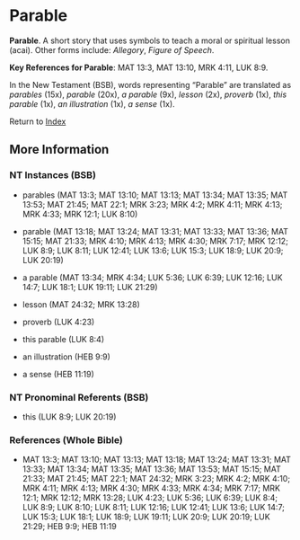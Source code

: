# Parable
**Parable**. 
A short story that uses symbols to teach a moral or spiritual lesson (acai). 
Other forms include: 
*Allegory*, *Figure of Speech*. 


**Key References for Parable**: 
MAT 13:3, MAT 13:10, MRK 4:11, LUK 8:9. 




In the New Testament (BSB), words representing “Parable” are translated as 
*parables* (15x), *parable* (20x), *a parable* (9x), *lesson* (2x), *proverb* (1x), *this parable* (1x), *an illustration* (1x), *a sense* (1x). 


Return to [Index](00-Index.md)

## More Information

### NT Instances (BSB)

* parables (MAT 13:3; MAT 13:10; MAT 13:13; MAT 13:34; MAT 13:35; MAT 13:53; MAT 21:45; MAT 22:1; MRK 3:23; MRK 4:2; MRK 4:11; MRK 4:13; MRK 4:33; MRK 12:1; LUK 8:10)

* parable (MAT 13:18; MAT 13:24; MAT 13:31; MAT 13:33; MAT 13:36; MAT 15:15; MAT 21:33; MRK 4:10; MRK 4:13; MRK 4:30; MRK 7:17; MRK 12:12; LUK 8:9; LUK 8:11; LUK 12:41; LUK 13:6; LUK 15:3; LUK 18:9; LUK 20:9; LUK 20:19)

* a parable (MAT 13:34; MRK 4:34; LUK 5:36; LUK 6:39; LUK 12:16; LUK 14:7; LUK 18:1; LUK 19:11; LUK 21:29)

* lesson (MAT 24:32; MRK 13:28)

* proverb (LUK 4:23)

* this parable (LUK 8:4)

* an illustration (HEB 9:9)

* a sense (HEB 11:19)



### NT Pronominal Referents (BSB)

* this (LUK 8:9; LUK 20:19)



### References (Whole Bible)

* MAT 13:3; MAT 13:10; MAT 13:13; MAT 13:18; MAT 13:24; MAT 13:31; MAT 13:33; MAT 13:34; MAT 13:35; MAT 13:36; MAT 13:53; MAT 15:15; MAT 21:33; MAT 21:45; MAT 22:1; MAT 24:32; MRK 3:23; MRK 4:2; MRK 4:10; MRK 4:11; MRK 4:13; MRK 4:30; MRK 4:33; MRK 4:34; MRK 7:17; MRK 12:1; MRK 12:12; MRK 13:28; LUK 4:23; LUK 5:36; LUK 6:39; LUK 8:4; LUK 8:9; LUK 8:10; LUK 8:11; LUK 12:16; LUK 12:41; LUK 13:6; LUK 14:7; LUK 15:3; LUK 18:1; LUK 18:9; LUK 19:11; LUK 20:9; LUK 20:19; LUK 21:29; HEB 9:9; HEB 11:19



